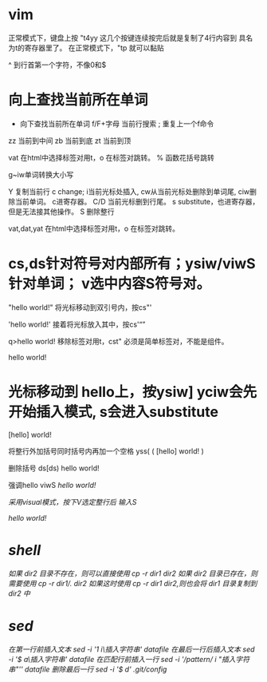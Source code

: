 # vim
正常模式下，键盘上按  "t4yy  这几个按键连续按完后就是复制了4行内容到 具名为t的寄存器里了。
在正常模式下，"tp 就可以黏贴

^ 到行首第一个字符，不像0和$
# 向上查找当前所在单词
* 向下查找当前所在单词
f/F+字母  当前行搜索
; 重复上一个f命令

zz 当前到中间
zb 当前到底
zt 当前到顶

vat 在html中选择标签对用t，o 在标签对跳转。
% 函数花括号跳转

g~iw单词转换大小写

Y 复制当前行
c change; i当前光标处插入, cw从当前光标处删除到单词尾, ciw删除当前单词。 c进寄存器。
C/D 当前光标删到行尾。
s substitute，也进寄存器，但是无法接其他操作。
S 删除整行


vat,dat,yat 在html中选择标签对用t，o 在标签对跳转。
# cs,ds针对符号对内部所有；ysiw/viwS针对单词； v选中内容S符号对。
"hello world!"
将光标移动到双引号内，按cs"'

'hello world!'
接着将光标放入其中，按cs'<q>

q>hello world!</q>
移除标签对用t，cst"   必须是简单标签对，不能是组件。

hello world!
# 光标移动到 hello上，按ysiw]                 yciw会先开始插入模式, s会进入substitute
[hello] world!

将整行外加括号同时括号内再加一个空格 yss(
( [hello] world! )

删除括号 ds[ds)
hello world!

强调hello  viwS<em>
<em>hello</em> world!

采用visual模式，按下V选定整行后 输入S<p class="important">

<p class="important">
<em>hello</em> world!
</p>


# shell

如果 dir2 目录不存在，则可以直接使用
cp -r dir1 dir2
如果 dir2 目录已存在，则需要使用
cp -r dir1/. dir2
如果这时使用 cp -r dir1 dir2,则也会将 dir1 目录复制到 dir2 中

# sed

在第一行前插入文本
sed -i '1 i\插入字符串' datafile
在最后一行后插入文本
sed -i '$ a\插入字符串' datafile
在匹配行前插入一行
sed -i '/pattern/ i "插入字符串"'' datafile
删除最后一行
sed -i '$ d' .git/config

